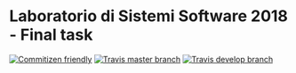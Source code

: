 # Laboratorio di Sistemi Software 2018 - Final task

[![Commitizen friendly](https://img.shields.io/badge/commitizen-friendly-brightgreen.svg)](http://commitizen.github.io/cz-cli/)
[![Travis master branch](https://img.shields.io/travis/com/NiccoMlt/ISS-2018-Final-Task/master.svg?label=master%20build)](https://travis-ci.com/NiccoMlt/ISS-2018-Final-Task)
[![Travis develop branch](https://img.shields.io/travis/com/NiccoMlt/ISS-2018-Final-Task/develop.svg?label=develop%20build)](https://travis-ci.com/NiccoMlt/ISS-2018-Final-Task)